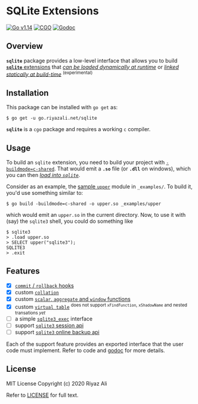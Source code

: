 # SQLite Extensions

[![Go v1.14](https://img.shields.io/badge/v1.14-blue.svg?labelColor=a8bfc0&color=5692c7&logoColor=fff&style=for-the-badge&logo=Go)](https://golang.org/doc/go1.14)
[![CGO](https://img.shields.io/badge/requires_cgo-blue.svg?labelColor=a8bfc0&color=5692c7&logoColor=fff&style=for-the-badge&logo=Go)](https://golang.org/doc/go1.14)
[![Godoc](https://img.shields.io/badge/godoc-reference-blue.svg?labelColor=a8bfc0&color=5692c7&logoColor=fff&style=for-the-badge)](https://pkg.go.dev/go.riyazali.net/sqlite)

## Overview

**`sqlite`** package provides a low-level interface that allows you to build [**`sqlite`** extensions](https://www.sqlite.org/loadext.html) that [_can be loaded dynamically at runtime_](https://www.sqlite.org/loadext.html#loading_an_extension)
or [_linked statically at build-time_](https://www.sqlite.org/loadext.html#statically_linking_a_run_time_loadable_extension) <sup>(experimental)</sup>

## Installation

This package can be installed with `go get` as:

```shell
$ go get -u go.riyazali.net/sqlite
```

**`sqlite`** is a `cgo` package and requires a working `c` compiler.

## Usage

To build an `sqlite` extension, you need to build your project with [`-buildmode=c-shared`](https://golang.org/cmd/go/#hdr-Build_modes). That would emit
a **`.so`** file (or **`.dll`** on windows), which you can then [_load into `sqlite`_](https://www.sqlite.org/c3ref/load_extension.html).

Consider as an example, the [sample `upper`](_examples/upper/upper.go) module in `_examples/`. To build it, you'd use something similar to:

```shell
$ go build -buildmode=c-shared -o upper.so _examples/upper
```

which would emit an `upper.so` in the current directory. Now, to use it with (say) the `sqlite3` shell, you could do something like

```shell
$ sqlite3
> .load upper.so
> SELECT upper("sqlite3");
SQLITE3
> .exit
```

## Features

- [x] [`commit` / `rollback` hooks](https://www.sqlite.org/c3ref/commit_hook.html)
- [x] custom [`collation`](https://www.sqlite.org/c3ref/create_collation.html)
- [x] custom [`scalar`, `aggregate` and `window` functions](https://www.sqlite.org/appfunc.html)
- [x] custom [`virtual table`](https://www.sqlite.org/vtab.html) <sup>does not support `xFindFunction`, `xShadowName` and nested transations _yet_</sup>
- [ ] a simple [`sqlite3_exec`](https://www.sqlite.org/c3ref/exec.html) interface
- [ ] support [`sqlite3` session api](https://www.sqlite.org/sessionintro.html)
- [ ] support [`sqlite3` online backup api](https://www.sqlite.org/backup.html)

Each of the support feature provides an exported interface that the user code must implement. Refer to code and [godoc](https://pkg.go.dev/go.riyazali.net/sqlite)
for more details.

## License

MIT License Copyright (c) 2020 Riyaz Ali

Refer to [LICENSE](./LICENSE) for full text.

